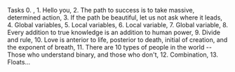 Tasks
0. <o>, 1. Hello you, 2. The path to success is to take massive, determined action, 3. If the path be beautiful, let us not ask where it leads, 4. Global variables, 5. Local variables, 6. Local variable, 7. Global variable, 8. Every addition to true knowledge is an addition to human power, 9. Divide and rule, 10. Love is anterior to life, posterior to death, initial of creation, and the exponent of breath, 11. There are 10 types of people in the world -- Those who understand binary, and those who don't, 12. Combination, 13. Floats...

